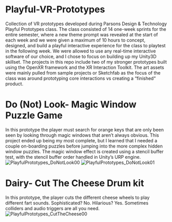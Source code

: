 # Playful-VR-Prototypes
 Collection of VR prototypes developed during Parsons Design & Technology Playful Prototypes class. The class consisted of 14 one-week sprints for the entire semester, where a new theme prompt was revealed at the start of each week and we were given a maximum of 10 hours to concept, designed, and build a playful interactive experience for the class to playtest in the following week. We were allowed to use any real-time interactive software of our choice, and I chose to focus on building up my Unity3D skillset. The projects in this repo include two of my stronger prototypes built using the OpenXR framework and the XR Interaction Toolkit. The art assets were mainly pulled from sample projects or Sketchfab as the focus of the class was around prototyping core interactions vs creating a “finished“ product.

# Do (Not) Look- Magic Window Puzzle Game
In this prototype the player must search for orange keys that are only been seen by looking through magic windows that aren’t always obvious. This project ended up being my most complete, but I learned that I needed a couple on-boarding puzzles before jumping into the more complex hidden window puzzles. The magic window effect is created using a stencil buffer test, with the stencil buffer order handled in Unity’s URP engine.
![PlayfulPrototypes_DoNotLook00](https://user-images.githubusercontent.com/44481407/178049182-0d7ffb46-f54f-4ba7-881b-903edee32c45.png)
![PlayfulPrototypes_DoNotLook01](https://user-images.githubusercontent.com/44481407/178049155-6f0e6ed6-66f0-4458-b5ad-402ad0742f01.png)

# Dairy- Cut The Cheese Drum kit
In this prototype, the player cuts the different cheese wheels to play different fart sounds. Sophisticated? No. Hilarious? Yes. Sometimes colliders and audio triggers are all you need.
![PlayfulPrototypes_CutTheCheese00](https://user-images.githubusercontent.com/44481407/178049169-5941f3cd-7045-4d3f-990b-f412cfec9405.png)
